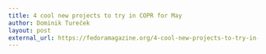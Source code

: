 ```yaml
---
title: 4 cool new projects to try in COPR for May
author: Dominik Tureček
layout: post
external_url: https://fedoramagazine.org/4-cool-new-projects-to-try-in-copr-for-april-2020/
---
```

